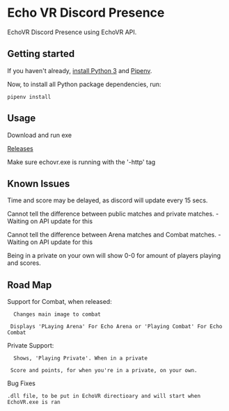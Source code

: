 # Echo VR Discord Presence

EchoVR Discord Presence using EchoVR API.

## Getting started

If you haven't already, [install Python 3](https://www.python.org/downloads/) and [Pipenv](https://pipenv.readthedocs.io/en/latest/install/).

Now, to install all Python package dependencies, run:

```
pipenv install
```

## Usage

Download and run exe

[Releases](https://github.com/booty156/EchoVR-Discord-Presence/releases)

Make sure echovr.exe is running with the '-http' tag

## Known Issues

Time and score may be delayed, as discord will update every 15 secs.

Cannot tell the difference between public matches and private matches. - Waiting on API update for this

Cannot tell the difference between Arena matches and Combat matches. - Waiting on API update for this

Being in a private on your own will show 0-0 for amount of players playing and scores.

## Road Map

Support for Combat, when released:

	  Changes main image to combat
  
 	 Displays 'PLaying Arena' For Echo Arena or 'Playing Combat' For Echo Combat
  
Private Support:

	  Shows, 'Playing Private'. When in a private
  
 	 Score and points, for when you're in a private, on your own.
  
Bug Fixes

	.dll file, to be put in EchoVR directioary and will start when EchoVR.exe is ran

  
